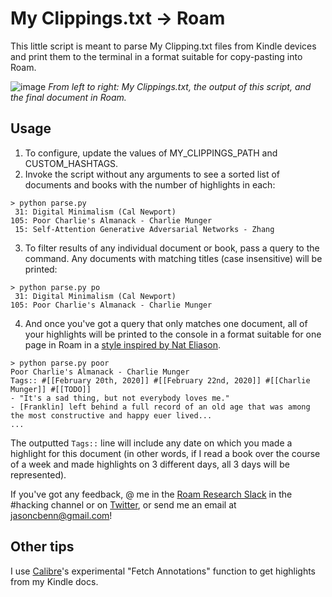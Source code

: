 # My Clippings.txt -> Roam

This little script is meant to parse My Clipping.txt files from Kindle devices and print them to the terminal in a format suitable for copy-pasting into Roam.

![image](https://user-images.githubusercontent.com/2539761/75123278-d93e3700-565a-11ea-8170-f2452f70d570.png)
_From left to right: My Clippings.txt, the output of this script, and the final document in Roam._

## Usage

1. To configure, update the values of MY_CLIPPINGS_PATH and CUSTOM_HASHTAGS.
2. Invoke the script without any arguments to see a sorted list of documents and books with the number of highlights in each:
```
> python parse.py
 31: Digital Minimalism (Cal Newport)
105: Poor Charlie's Almanack - Charlie Munger
 15: Self-Attention Generative Adversarial Networks - Zhang
```
3. To filter results of any individual document or book, pass a query to the command. Any documents with matching titles (case insensitive) will be printed:
```
> python parse.py po
 31: Digital Minimalism (Cal Newport)
105: Poor Charlie's Almanack - Charlie Munger
```
4. And once you've got a query that only matches one document, all of your highlights will be printed to the console in a format suitable for one page in Roam in a [style inspired by Nat Eliason](https://twitter.com/jasoncbenn/status/1227746265724702720). 

```
> python parse.py poor
Poor Charlie's Almanack - Charlie Munger
Tags:: #[[February 20th, 2020]] #[[February 22nd, 2020]] #[[Charlie Munger]] #[[TODO]]
- "It's a sad thing, but not everybody loves me."
- [Franklin] left behind a full record of an old age that was among the most constructive and happy euer lived...
...
```

The outputted `Tags::` line will include any date on which you made a highlight for this document (in other words, if I read a book over the course of a week and made highlights on 3 different days, all 3 days will be represented).

If you've got any feedback, @ me in the [Roam Research Slack](https://roamresearch.slack.com/join/shared_invite/enQtODg3NjIzODEwNDgwLTdhMjczMGYwN2YyNmMzMDcyZjViZDk0MTA2M2UxOGM5NTMxNDVhNDE1YWVkNTFjMGM4OTE3MTQ3MjEzNzE1MTA) in the #hacking channel or on [Twitter](https://twitter.com/jasoncbenn), or send me an email at jasoncbenn@gmail.com! 

## Other tips

I use [Calibre](https://calibre-ebook.com/)'s experimental "Fetch Annotations" function to get highlights from my Kindle docs.
